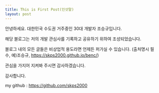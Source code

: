 ```yaml
---
title: This is First Post(인삿말)
layout: post
---
```


안녕하세요. 대한민국 수도권 거주중인 30대 개발자 조승규입니다.

해당 블로그는 저의 개발 관심사를 기록하고 공유하기 위하여 조성되었습니다.

블로그 내의 모든 글들은 비상업적 용도라면 언제든 퍼가실 수 있습니다. (출처명시 필수, 예)조승규, https://skps2000.github.io/benc/)

관심을 가지어 지켜봐 주시면 감사하겠습니다.

감사합니다.

my github : https://github.com/skps2000

